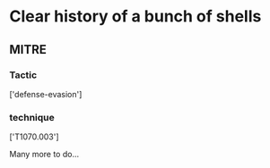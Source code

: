 # Clear history of a bunch of shells

## MITRE

### Tactic
['defense-evasion']

### technique
['T1070.003']

Many more to do...
